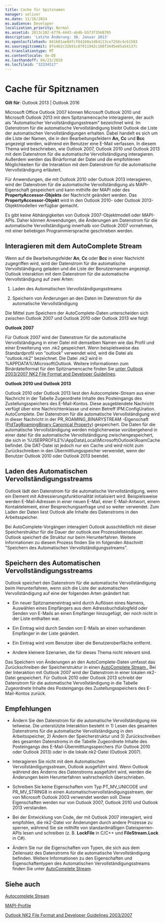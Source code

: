 ```yaml
---
title: Cache für Spitznamen
manager: soliver
ms.date: 11/16/2014
ms.audience: Developer
localization_priority: Normal
ms.assetid: 2813c102-6778-4443-ab4b-b573f3568705
description: 'Letzte Änderung: 30. Januar 2013'
ms.openlocfilehash: 841b01ae8dfcf841b0a1d64113ce7258c4c61583
ms.sourcegitcommit: 8fe462c32b91c87911942c188f3445e85a54137c
ms.translationtype: MT
ms.contentlocale: de-DE
ms.lasthandoff: 04/23/2019
ms.locfileid: "32334517"
---
```

# <a name="nickname-cache"></a>Cache für Spitznamen

 
  
**Gilt für**: Outlook 2013 | Outlook 2016 
  
Microsoft Office Outlook 2007 können Microsoft Outlook 2010 und Microsoft Outlook 2013 mit dem Spitznamencache interagieren, der auch als "Automatischer Vervollständigungsstream" bezeichnet wird. Im Datenstrom für die automatische Vervollständigung bleibt Outlook die Liste der automatischen Vervollständigungen erhalten. Dabei handelt es sich um die Liste der Namen, die in den Bearbeitungsfeldern **An,** **Cc** und **Bcc** angezeigt werden, während ein Benutzer eine E-Mail verfassen. In diesem Thema wird beschrieben, wie Outlook 2007, Outlook 2010 und Outlook 2013 mit dem Datenstrom für die automatische Vervollständigung interagieren. Außerdem werden das Binärformat der Datei und die empfohlenen Möglichkeiten für die Interaktion mit dem Datenstrom für die automatische Vervollständigung erläutert. 
  
Für Anwendungen, die mit Outlook 2010 oder Outlook 2013 interagieren, wird der Datenstrom für die automatische Vervollständigung als MAPI-Eigenschaft gespeichert und kann mithilfe der MAPI oder des **PropertyAccessor-Objekts** der Nachricht geändert werden. Das **PropertyAccessor-Objekt** wird in den Outlook 2010- oder Outlook 2013-Objektmodellen verfügbar gemacht. 
  
Es gibt keine Abhängigkeiten von Outlook 2007-Objektmodell oder MAPI-APIs. Daher können Anwendungen, die Änderungen am Datenstrom für die automatische Vervollständigung innerhalb von Outlook 2007 vornehmen, mit einer beliebigen Programmiersprache geschrieben werden.
  
## <a name="interacting-with-the-autocomplete-stream"></a>Interagieren mit dem AutoComplete Stream

Wenn auf die Bearbeitungsfelder **An**, **Cc** oder **Bcc** in einer Nachricht zugegriffen wird, wird der Datenstrom für die automatische Vervollständigung geladen und die Liste der Benutzernamen angezeigt. Outlook interaktion mit dem Datenstrom für die automatische Vervollständigung auf zwei Arten: 
  
1. Laden des Automatischen Vervollständigungsstreams 
    
2. Speichern von Änderungen an den Daten im Datenstrom für die automatische Vervollständigung
    
Die Mittel zum Speichern der AutoComplete-Daten unterscheiden sich zwischen Outlook 2007 und Outlook 2010 oder Outlook 2013 wie folgt: 
  
 **Outlook 2007**
  
Für Outlook 2007 wird der Datenstrom für die automatische Vervollständigung in einer Datei mit demselben Namen wie das Profil und einer Erweiterung von .nk2 gespeichert. Wenn beispielsweise das Standardprofil von "outlook" verwendet wird, wird die Datei als "outlook.nk2" bezeichnet. Die Datei .nk2 wird in %APPDATA%\Microsoft\Outlook. Weitere Informationen zum Binärdateiformat für den Spitznamencache finden Sie [unter Outlook 2003/2007 NK2 File Format and Developer Guidelines](https://portalvhds6gyn3khqwmgzd.blob.core.windows.net/files/NK2/NK2WithBinaryExample.pdf).
  
 **Outlook 2010 und Outlook 2013**
  
Outlook 2010 oder Outlook 2013 liest den Autocomplete-Stream aus einer Nachricht in der Tabelle Zugeordnete Inhalte des Posteingangs des Zustellungsspeichers des E-Mail-Kontos. Diese ausgeblendete Nachricht verfügt über eine Nachrichtenklasse und einen Betreff IPM.ConfigUration. AutoComplete. Der Datenstrom für die automatische Vervollständigung wird in dieser Nachricht in der PR_ROAMING_BINARYSTREAM -Eigenschaft ([PidTagRoamingBinary Canonical Property](pidtagroamingbinary-canonical-property.md)) gespeichert. Die Daten für die automatische Vervollständigung werden möglicherweise vorübergehend in einer datei für die automatische Vervollständigung zwischengespeichert, die sich in %USERPROFILE%\AppData\Local\Microsoft\Outlook\RoamCache befindet. Die DAT-Datei ist jedoch nur ein Cache und wird nicht zum Zurückschreiben in den Übermittlungsspeicher verwendet, wenn der Benutzer Outlook 2010 oder Outlook 2013 beendet.
  
## <a name="loading-the-autocomplete-stream"></a>Laden des Automatischen Vervollständigungsstreams

Outlook lädt den Datenstrom für die automatische Vervollständigung, wenn ein Element mit Adressierungsfunktionalität initialisiert wird. Beispielsweise werden E-Mail-Adressen in einer neuen E-Mail, einer E-Mail-Antwort, einem Kontaktelement, einer Besprechungsanfrage und so weiter verwendet. Zum Laden der Daten liest Outlook alle Inhalte des Datenstroms in den Arbeitsspeicher.
  
Bei AutoComplete-Vorgängen interagiert Outlook ausschließlich mit dieser Speicherstruktur für die Dauer der outlook.exe Prozesslebensdauer. Outlook speichert die Struktur nur beim Herunterfahren. Weitere Informationen zu diesem Prozess finden Sie im folgenden Abschnitt "Speichern des Automatischen Vervollständigungsstreams".
  
## <a name="saving-the-autocomplete-stream"></a>Speichern des Automatischen Vervollständigungsstreams

Outlook speichert den Datenstrom für die automatische Vervollständigung beim Herunterfahren, wenn sich die Liste der automatischen Vervollständigung auf eine der folgenden Arten geändert hat:
  
- Ein neuer Spitznameneintrag wird durch Auflösen eines Namens, Auswählen eines Empfängers aus dem Adressbuchdialogfeld oder Senden von E-Mails an einen Empfänger hinzugefügt, der noch nicht in der Liste enthalten war.
    
- Ein Eintrag wird durch Senden von E-Mails an einen vorhandenen Empfänger in der Liste geändert.
    
- Ein Eintrag wird vom Benutzer über die Benutzeroberfläche entfernt.
    
- Andere kleinere Szenarien, die für dieses Thema nicht relevant sind.
    
Das Speichern von Änderungen an den AutoComplete-Daten umfasst das Zurückschreiben der Speicherstruktur in einen [AutoComplete Stream .](autocomplete-stream.md) Bei der Interaktion mit Outlook 2007 wird der Datenstrom in einer lokalen nk2-Datei gespeichert. Für Outlook 2010 oder Outlook 2013 schreibt der Datenstrom für die automatische Vervollständigung in die Tabelle Zugeordnete Inhalte des Posteingangs des Zustellungsspeichers des E-Mail-Kontos zurück.
  
## <a name="recommendations"></a>Empfehlungen

- Ändern Sie den Datenstrom für die automatische Vervollständigung nie teilweise. Die unterstützte Interaktion besteht in 1) Lesen des gesamten Datenstroms für die automatische Vervollständigung in den Arbeitsspeicher, 2) Ändern der Speicherstruktur und 3) Zurückschreiben des gesamten Datenstroms in die Tabelle Zugeordnete Inhalte des Posteingangs des E-Mail-Übermittlungsspeichers (für Outlook 2010 oder Outlook 2013) oder in die lokale nk2-Datei (Outlook 2007).
    
- Interagieren Sie nicht mit dem Automatischen Vervollständigungsstream, Outlook ausgeführt wird. Wenn Outlook während des Änderns des Datenstroms ausgeführt wird, werden die Änderungen beim Herunterfahren wahrscheinlich überschrieben.
    
- Schreiben Sie keine Eigenschaften vom Typ PT_MV_UNICODE und PR_MV_STRING8 in einen Automatischvervollständigungsstream, der von Microsoft Outlook 2003 verwendet werden soll. Diese Eigenschaften werden nur von Outlook 2007, Outlook 2010 und Outlook 2013 verstanden.
    
- Bei der Entwicklung von Code, der mit Outlook 2007 interagiert, wird empfohlen, die nk2-Datei vor Änderungen durch andere Prozesse zu sperren, während Sie sie mithilfe von standardmäßigen Dateisperren-APIs lesen und schreiben (z. B. **LockFile** in C/C++ und **FileStream.Lock** in C#). 
    
- Ändern Sie nur die Eigenschaften von Typen, die sich aus dem Zeilensatz des Datenstroms für die automatische Vervollständigung befinden. Weitere Informationen zu den Eigenschaften und Eigenschaftentypen des Automatischen Vervollständigungsstreams finden Sie unter [AutoComplete Stream](autocomplete-stream.md).
    
## <a name="see-also"></a>Siehe auch



[Autocomplete Stream](autocomplete-stream.md)
  
[MAPI-Profile](mapi-profiles.md)


[Outlook NK2 File Format and Developer Guidelines 2003/2007](https://portalvhds6gyn3khqwmgzd.blob.core.windows.net/files/NK2/NK2WithBinaryExample.pdf)

